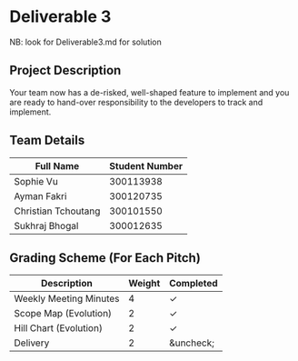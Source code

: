 # Deliverable 3

NB: look for Deliverable3.md for solution

## Project Description

Your team now has a de-risked, well-shaped feature to implement and you are ready to hand-over responsibility to the developers to track and implement.


## Team Details

| Full Name | Student Number | 
|------|------|
| Sophie Vu | 300113938| 
| Ayman Fakri | 300120735 |
| Christian Tchoutang | 300101550 |
| Sukhraj Bhogal | 300012635 |


## Grading Scheme (For Each Pitch)

| Description | Weight | Completed | 
|------|------|------|
| Weekly Meeting Minutes	 | 4 | &check; |
| Scope Map (Evolution) | 2 | &check; |
| Hill Chart (Evolution) | 2 | &check; |
| Delivery | 2 |  &uncheck; |

